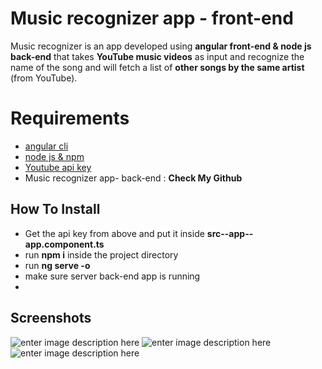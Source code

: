 # Music recognizer app - front-end

Music recognizer  is an app developed using **angular front-end & node js back-end** that takes **YouTube music videos** as input and recognize the name of the song and will fetch a list of **other songs by the same artist** (from YouTube).


# Requirements

 - [angular cli](https://cli.angular.io/)
 - [node js & npm](https://nodejs.org/en/) 
 - [Youtube api key](https://developers.google.com/youtube/v3/getting-started)
 - Music recognizer app- back-end : **Check My Github**

## How To Install

 - Get the api key from above and put it inside **src--app--app.component.ts**
 - run **npm i** inside the project directory 
 - run **ng serve -o**
 - make sure server back-end app is running
 - 
## Screenshots
![enter image description here](https://imgur.com/PZJ0jS8.jpg)
![enter image description here](https://imgur.com/MZrucC2.jpg)
![enter image description here](https://imgur.com/zwlFF7K.jpg)
